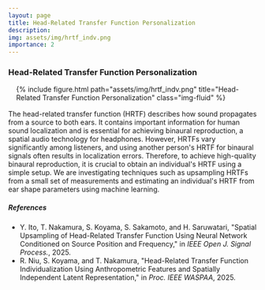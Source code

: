 ```yaml
---
layout: page
title: Head-Related Transfer Function Personalization
description: 
img: assets/img/hrtf_indv.png
importance: 2
---
```


### Head-Related Transfer Function Personalization

<div style="margin: 1rem;">
<div class="row">
    <div class="col-sm mt-3 mt-md-0">
    {% include figure.html path="assets/img/hrtf_indv.png" title="Head-Related Transfer Function Personalization" class="img-fluid" %}
    </div>
</div>
</div>

The head-related transfer function (HRTF) describes how sound propagates from a source to both ears. It contains important information for human sound localization and is essential for achieving binaural reproduction, a spatial audio technology for headphones. However, HRTFs vary significantly among listeners, and using another person's HRTF for binaural signals often results in localization errors. Therefore, to achieve high-quality binaural reproduction, it is crucial to obtain an individual's HRTF using a simple setup. We are investigating techniques such as upsampling HRTFs from a small set of measurements and estimating an individual's HRTF from ear shape parameters using machine learning.

##### References
- Y. Ito, T. Nakamura, S. Koyama, S. Sakamoto, and H. Saruwatari, "Spatial Upsampling of Head-Related Transfer Function Using Neural Network Conditioned on Source Position and Frequency," in *IEEE Open J. Signal Process.*, 2025. <a href="https://doi.org/10.1109/OJSP.2025.3613132" target="_blank"><i class="fas fa-external-link-alt"></i></a>
- R. Niu, S. Koyama, and T. Nakamura, "Head-Related Transfer Function Individualization Using Anthropometric Features and Spatially Independent Latent Representation," in *Proc. IEEE WASPAA*, 2025. <a href="https://arxiv.org/abs/2508.16176" target="_blank"><i class="fas fa-external-link-alt"></i></a>



